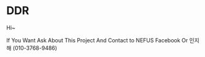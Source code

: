 # DDR

Hi~

If You Want Ask About This Project And Contact to NEFUS Facebook Or 인지해 (010-3768-9486)
